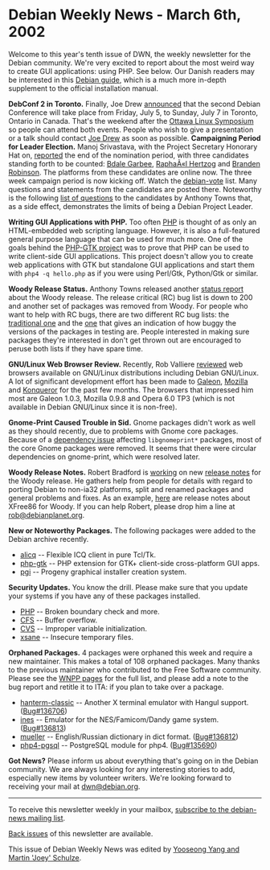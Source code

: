 
Debian Weekly News - March 6th, 2002
====================================


Welcome to this year's tenth issue of DWN, the weekly newsletter for the
Debian community. We're very excited to report about the most weird way to
create GUI applications: using PHP. See below. Our Danish readers may be
interested in this [Debian guide](http://debianguiden.dk/), which
is a much more in-depth supplement to the official installation manual.


**DebConf 2 in Toronto.** Finally, Joe Drew [announced](https://lists.debian.org/debian-devel-announce-0203/msg00001.html) that the second Debian Conference will take place from Friday,
July 5, to Sunday, July 7 in Toronto, Ontario in Canada. That's the weekend
after the [Ottawa Linux Symposium](http://www.linuxsymposium.org/)
so people can attend both events. People who wish to give a presentation or a
talk should contact [Joe Drew](mailto:hoserhead@woot.net) as soon
as possible.
**Campaigning Period for Leader Election.** Manoj Srivastava,
with the Project Secretary Honorary Hat on, [reported](https://lists.debian.org/debian-vote-0202/msg00038.html) the
end of the nomination period, with three candidates standing forth to be
counted: [Bdale
Garbee](https://www.debian.org/vote/2002/platforms/bdale), [RaphaÃ«l Hertzog](https://www.debian.org/vote/2002/platforms/raphael) and [Branden Robinson](https://www.debian.org/vote/2002/platforms/branden).
The platforms from these candidates are online now. The three week campaign
period is now kicking off. Watch the [debian-vote](https://lists.debian.org/debian-vote/) list. Many
questions and statements from the candidates are posted there. Noteworthy is
the following [list of
questions](https://lists.debian.org/debian-vote-0203/msg00087.html) to the candidates by Anthony Towns that, as a side effect,
demonstrates the limits of being a Debian Project Leader.


**Writing GUI Applications with PHP.** Too often [PHP](http://www.php.net/) is thought of as only an HTML-embedded web
scripting language. However, it is also a full-featured general purpose
language that can be used for much more. One of the goals behind the [PHP-GTK project](http://gtk.php.net/) was to prove that PHP can be
used to write client-side GUI applications. This project doesn't allow you to
create web applications with GTK but standalone GUI applications and start
them with `php4 -q hello.php` as if you were using Perl/Gtk,
Python/Gtk or similar.


**Woody Release Status.** Anthony Towns released another [status
report](https://lists.debian.org/debian-devel-announce-0203/msg00002.html) about the Woody release. The release critical (RC) bug list is
down to 200 and another set of packages was removed from Woody. For people
who want to help with RC bugs, there are two different RC bug lists: the [traditional one](https://bugs.debian.org/~wakkerma/bugs/) and the [one](https://release.debian.org/britney/testing_probs.html) that
gives an indication of how buggy the versions of the packages in testing are.
People interested in making sure packages they're interested in don't get
thrown out are encouraged to peruse both lists if they have spare time.


**GNU/Linux Web Browser Review.** Recently, Rob Valliere
[reviewed](https://www.debian.org/News/weekly/oldurl?http://www.robval.com/linux/2002/browsers.html)
web browsers
available on GNU/Linux distributions including Debian GNU/Linux. A lot of
significant development effort has been made to [Galeon](http://www.mozilla.org/projects/embedding/examples/galeon.html),
[Mozilla](http://www.mozilla.org/) and [Konqueror](http://www.konqueror.org/) for the past few months. The
browsers that impressed him most are Galeon 1.0.3, Mozilla 0.9.8 and Opera 6.0
TP3 (which is not available in Debian GNU/Linux since it is non-free).


**Gnome-Print Caused Trouble in Sid.** Gnome packages didn't
work as well as they should recently, due to problems with Gnome core
packages. Because of a [dependency issue](https://www.debian.org/News/weekly/oldurl?http://debianplanet.org/article.php?sid=611)
affecting `libgnomeprint*` packages, most of the core Gnome
packages were removed. It seems that there were circular dependencies on
gnome-print, which were resolved later.


**Woody Release Notes.** Robert Bradford is [working](https://lists.debian.org/debian-devel-0203/msg00104.html) on
new [release
notes](https://www.debian.org/releases/woody/i386/release-notes/) for the Woody release. He gathers help from people for details with
regard to porting Debian to non-ia32 platforms, split and renamed packages and
general problems and fixes. As an example, [here](https://lists.debian.org/debian-devel-0203/msg00113.html) are
release notes about XFree86 for Woody. If you can help Robert, please drop
him a line at [rob@debianplanet.org](mailto:rob@debianplanet.org).


**New or Noteworthy Packages.** The following packages were
added to the Debian archive recently.


* [alicq](https://packages.debian.org/unstable/net/alicq)
 -- Flexible ICQ client in pure Tcl/Tk.
* [php-gtk](https://packages.debian.org/unstable/devel/php-gtk)
 -- PHP extension for GTK+ client-side cross-platform GUI apps.
* [pgi](https://packages.debian.org/unstable/admin/pgi)
 -- Progeny graphical installer creation system.


**Security Updates.** You know the drill. Please make sure
that you update your systems if you have any of these packages installed.


* [PHP](https://www.debian.org/security/2002/dsa-115) --
 Broken boundary check and more.
* [CFS](https://www.debian.org/security/2002/dsa-116) --
 Buffer overflow.
* [CVS](https://www.debian.org/security/2002/dsa-117) --
 Improper variable initialization.
* [xsane](https://www.debian.org/security/2002/dsa-118) --
 Insecure temporary files.


**Orphaned Packages.** 4 packages were orphaned this week and
require a new maintainer. This makes a total of 108 orphaned packages. Many
thanks to the previous maintainer who contributed to the Free Software
community. Please see the [WNPP
pages](https://www.debian.org/devel/wnpp/) for the full list, and please add a note to the bug report and
retitle it to ITA: if you plan to take over a package.


* [hanterm-classic](https://packages.debian.org/unstable/x11/hanterm-classic)
 -- Another X terminal emulator with Hangul support.
 ([Bug#136706](https://bugs.debian.org/136706))
* [ines](https://packages.debian.org/unstable/games/ines)
 -- Emulator for the NES/Famicom/Dandy game system.
 ([Bug#136813](https://bugs.debian.org/136813))
* [mueller](https://packages.debian.org/unstable/text/mueller7-dict)
 -- English/Russian dictionary in dict format.
 ([Bug#136812](https://bugs.debian.org/136812))
* [php4-pgsql](https://packages.debian.org/unstable/web/php4-pgsql)
 -- PostgreSQL module for php4.
 ([Bug#135690](https://bugs.debian.org/135690))


**Got News?** Please inform us about everything that's
going on in the Debian community. We are always looking for any
interesting stories to add, especially new items by volunteer
writers. We're looking forward to receiving your mail at [dwn@debian.org](mailto:dwn@debian.org).




---



 To receive this newsletter weekly in your mailbox, [subscribe to the debian-news mailing list](https://lists.debian.org/debian-news/).



[Back issues](https://www.debian.org/News/weekly/) of this newsletter are available.



This issue of Debian Weekly News was edited by [Yooseong Yang and Martin 'Joey' Schulze](mailto:dwn@debian.org).






